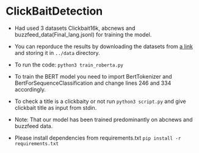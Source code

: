# ClickBaitDetection

- Had used 3 datasets Clickbait16k, abcnews and buzzfeed_data(Final_lang.jsonl) for training the model.

- You can reporduce the results by downloading the datasets from [a link](https://iiitaphyd-my.sharepoint.com/:f:/g/personal/ramaguru_guru_research_iiit_ac_in/EpzKNn4FHytLq-XwXg8YIMsBRodldo19Phs9h1QTFJxS9w?e=fMP1IC) and storing it in `../data` directory.
- To run the code: `python3 train_roberta.py`

- To train the BERT model you need to import BertTokenizer and BertForSequenceClassification and change lines 246 and 334 accordingly.

- To check a title is a clickbaity or not run `python3 script.py` and give clickbait title as input from stdin. 

- Note: That our model has been trained predominantly on abcnews and buzzfeed data.

- Please install dependencies from requirements.txt `pip install -r requirements.txt`
